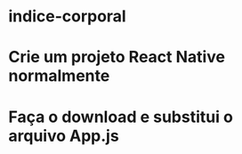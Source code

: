 # indice-corporal
# Crie um projeto React Native normalmente
# Faça o download e substitui o arquivo App.js
